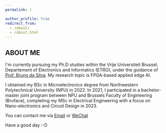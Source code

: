 ```yaml
---
permalink: /

author_profile: true
redirect_from: 
  - /about/
  - /about.html
---
```

## ABOUT ME
I'm currently pursuing my Ph.D studies within the Vrije Universiteit Brussel, Departement of Electronics and Informatics (ETRO), under the guidance of [Prof. Bruno da Silva](https://www.etrovub.be/people/member/about-bio/bdasilva/). My research topic is FPGA-based applied edge AI.

I obtained my BSc in Microelectronics degree from Northwestern Polytechnical University (NPU) in 2022. In 2021, I participated in a bachelor-master joint program between NPU and Brussels Faculty of Engineering (Bruface), completing my MSc in Electrical Engineering with a focus on Nano-electronics and Circuit Design in 2023.

You can contact me via [Email](mailto:han.bao@vub.be) or [WeChat](../images/wechat.jpg) 

Have a good day :-D

<script type='text/javascript' id='clustrmaps' src='//cdn.clustrmaps.com/map_v2.js?cl=ffffff&w=a&t=n&d=uGAdqPrUtrntBGyhRrvRbiO1MNQino96Fq8GTXQgjks'></script>

